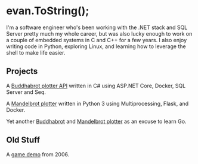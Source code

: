 # evan.ToString();

I'm a software engineer who's been working with the .NET stack and SQL Server
pretty much my whole career, but was also lucky enough to work on a couple of
embedded systems in C and C++ for a few years. I also enjoy writing code in
Python, exploring Linux, and learning how to leverage the shell to make life
easier.

## Projects

A [Buddhabrot plotter API](https://github.com/ebeeton/buddhabrot) written in C#
using ASP.NET Core, Docker, SQL Server and Seq.

A [Mandelbrot plotter](https://github.com/ebeeton/fractal-demo-python) written
in Python 3 using Multiprocessing, Flask, and Docker.

Yet another [Buddhabrot](https://github.com/ebeeton/buddhabrot-go) and
[Mandelbrot plotter](https://github.com/ebeeton/mandelbrot-go) as an excuse to
learn Go.

## Old Stuff

A [game demo](https://github.com/ebeeton/pigiron-mt) from 2006.

<!---
ebeeton/ebeeton is a ✨ special ✨ repository because its `README.md` (this file) appears on your GitHub profile.
You can click the Preview link to take a look at your changes.
--->
